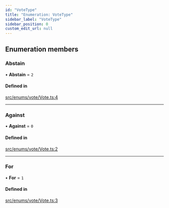 ```yaml
---
id: "VoteType"
title: "Enumeration: VoteType"
sidebar_label: "VoteType"
sidebar_position: 0
custom_edit_url: null
---
```


## Enumeration members

### Abstain

• **Abstain** = `2`

#### Defined in

[src/enums/vote/Vote.ts:4](https://github.com/PrasoonPratham/nftlabs-sdk-ts/blob/bd3e5c6/src/enums/vote/Vote.ts#L4)

___

### Against

• **Against** = `0`

#### Defined in

[src/enums/vote/Vote.ts:2](https://github.com/PrasoonPratham/nftlabs-sdk-ts/blob/bd3e5c6/src/enums/vote/Vote.ts#L2)

___

### For

• **For** = `1`

#### Defined in

[src/enums/vote/Vote.ts:3](https://github.com/PrasoonPratham/nftlabs-sdk-ts/blob/bd3e5c6/src/enums/vote/Vote.ts#L3)
